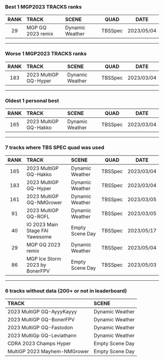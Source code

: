 ### Best 1 MGP2023 TRACKS ranks
|RANK|TRACK|SCENE|QUAD|DATE|
|:---:|:---|:---|:---:|:---:|
|29|MGP GQ 2023 remix|Dynamic Weather|TBSSpec|2023/05/04|
---
### Worse 1 MGP2023 TRACKS ranks
|RANK|TRACK|SCENE|QUAD|DATE|
|:---:|:---|:---|:---:|:---:|
|183|2023 MultiGP GQ-Hyper|Dynamic Weather|TBSSpec|2023/03/04|
---
### Oldest 1 personal best
|RANK|TRACK|SCENE|QUAD|DATE|
|:---:|:---|:---|:---:|:---:|
|165|2023 MultiGP GQ-Hakko|Dynamic Weather|TBSSpec|2023/03/04|
---
### 7 tracks where TBS SPEC quad was used
|RANK|TRACK|SCENE|QUAD|DATE|
|:---:|:---|:---|:---:|:---:|
|165|2023 MultiGP GQ-Hakko|Dynamic Weather|TBSSpec|2023/03/04|
|183|2023 MultiGP GQ-Hyper|Dynamic Weather|TBSSpec|2023/03/04|
|161|2023 MultiGP GQ-NMGrower|Dynamic Weather|TBSSpec|2023/03/05|
|91|2023 MultiGP GQ-ROFL|Dynamic Weather|TBSSpec|2023/03/05|
|40|IO 2023 Main Stage FAI Yawesome|Empty Scene Day|TBSSpec|2023/05/17|
|29|MGP GQ 2023 remix|Dynamic Weather|TBSSpec|2023/05/04|
|86|MGP Ice Storm 2023 by BonerFPV|Empty Scene Day|TBSSpec|2023/05/03|
---
### 6 tracks without data (200+ or not in leaderboard)
|TRACK|SCENE|
|:---|:---|
|2023 MultiGP GQ-AyyyKayyy|Dynamic Weather|
|2023 MultiGP GQ-BonerFPV|Dynamic Weather|
|2023 MultiGP GQ-Fastodon|Dynamic Weather|
|2023 MultiGp GQ-Leviathann|Dynamic Weather|
|CDRA 2023  Champs Hyper|Empty Scene Day|
|MultiGP 2023 Mayhem-NMGrower|Empty Scene Day|
